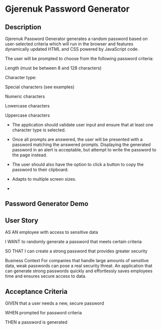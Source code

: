 # Gjerenuk Password Generator

## Description

Gjerenuk Password Generator generates a random password based on user-selected criteria which will run in the browser and features dynamically updated HTML and CSS powered by JavaScript code.

The user will be prompted to choose from the following password criteria:

Length (must be between 8 and 128 characters)

Character type:

Special characters (see examples)

Numeric characters

Lowercase characters

Uppercase characters

- The application should validate user input and ensure that at least one character type is selected.

- Once all prompts are answered, the user will be presented with a password matching the answered prompts. Displaying the generated password in an alert is acceptable, but attempt to write the password to the page instead.

- The user should also have the option to click a button to copy the password to their clipboard.

- Adapts to multiple screen sizes.
- 

## Password Generator Demo



## User Story

AS AN employee with access to sensitive data

I WANT to randomly generate a password that meets certain criteria

SO THAT I can create a strong password that provides greater security

Business Context
For companies that handle large amounts of sensitive data, weak passwords can pose a real security threat. An application that can generate strong passwords quickly and effortlessly saves employees time and ensures secure access to data.

## Acceptance Criteria

GIVEN that a user needs a new, secure password

WHEN prompted for password criteria

THEN a password is generated
